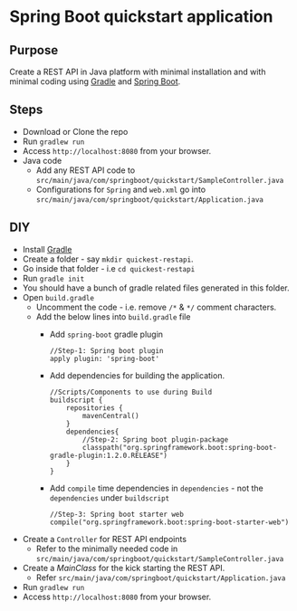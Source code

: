 # Spring Boot quickstart application

## Purpose

Create a REST API in Java platform with minimal installation and with minimal coding using 
[Gradle]((https://www.gradle.org/)) and [Spring Boot](http://projects.spring.io/spring-boot/).

## Steps
  - Download or Clone the repo
  - Run `gradlew run`
  - Access `http://localhost:8080` from your browser.
  - Java code
    - Add any REST API code to `src/main/java/com/springboot/quickstart/SampleController.java`
	- Configurations for `Spring` and `web.xml` go into `src/main/java/com/springboot/quickstart/Application.java`
  
## DIY
  - Install [Gradle](https://www.gradle.org/)
  - Create a folder - say `mkdir quickest-restapi`.
  - Go inside that folder - i.e `cd quickest-restapi`
  - Run `gradle init`
  - You should have a bunch of gradle related files generated in this folder.
  - Open `build.gradle`
    - Uncomment the code - i.e. remove `/*` & `*/` comment characters.
    - Add the below lines into `build.gradle` file
      - Add `spring-boot` gradle plugin 
	  
	    ```
		//Step-1: Spring boot plugin
        apply plugin: 'spring-boot'
        ```
	  - Add dependencies for building the application.
	  
	    ```
		//Scripts/Components to use during Build
		buildscript {
			repositories {
				mavenCentral()
			}
			dependencies{
				//Step-2: Spring boot plugin-package
				classpath("org.springframework.boot:spring-boot-gradle-plugin:1.2.0.RELEASE")
			}
		}
		```
	  - Add `compile` time dependencies in `dependencies` - not the `dependencies` under `buildscript`
	  
	    ```
        //Step-3: Spring boot starter web
        compile("org.springframework.boot:spring-boot-starter-web")
		```
  - Create a `Controller` for REST API endpoints
    - Refer to the minimally needed code in `src/main/java/com/springboot/quickstart/SampleController.java`
  - Create a _MainClass_ for the kick starting the REST API.
    - Refer `src/main/java/com/springboot/quickstart/Application.java`
  - Run `gradlew run`
  - Access `http://localhost:8080` from your browser.

